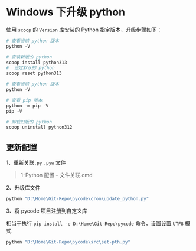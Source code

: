 # Windows 下升级 python

使用 `scoop` 的 `Version` 库安装的 Python 指定版本，升级步骤如下：

```python
# 查看当前 python 版本
python -V

# 安装新版的 python
scoop install python313
#  设定默认的 python
scoop reset python313

# 查看当前 python 版本
python -V

# 查看 pip 版本
python -m pip -V
pip -V

# 卸载旧版的 python
scoop uninstall python312
```

## 更新配置

1、重新关联`.py` `.pyw` 文件

>1-Python 配置 - 文件关联.cmd

2、升级库文件

```sh
python "D:\Home\Git-Repo\pycode\cron\update_python.py"
```

3、将 pycode 项目注册到自定义库

相当于执行 `pip install -e D:\Home\Git-Repo\pycode` 命令，设置设置 `UTF8` 模式

```sh
python "D:\Home\Git-Repo\pycode\src\set-pth.py"
```
